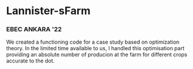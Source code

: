 # Lannister-sFarm
### EBEC ANKARA '22

We created a functioning code for a case study based on optimization theory. 
In the limited time available to us, I handled this optimisation part providing an absolute number of producion at the farm for different crops accurate to the dot.

